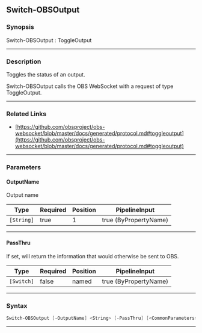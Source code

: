 Switch-OBSOutput
----------------
### Synopsis
Switch-OBSOutput : ToggleOutput

---
### Description

Toggles the status of an output.


Switch-OBSOutput calls the OBS WebSocket with a request of type ToggleOutput.

---
### Related Links
* [https://github.com/obsproject/obs-websocket/blob/master/docs/generated/protocol.md#toggleoutput](https://github.com/obsproject/obs-websocket/blob/master/docs/generated/protocol.md#toggleoutput)



---
### Parameters
#### **OutputName**

Output name






|Type      |Required|Position|PipelineInput        |
|----------|--------|--------|---------------------|
|`[String]`|true    |1       |true (ByPropertyName)|



---
#### **PassThru**

If set, will return the information that would otherwise be sent to OBS.






|Type      |Required|Position|PipelineInput        |
|----------|--------|--------|---------------------|
|`[Switch]`|false   |named   |true (ByPropertyName)|



---
### Syntax
```PowerShell
Switch-OBSOutput [-OutputName] <String> [-PassThru] [<CommonParameters>]
```
---

